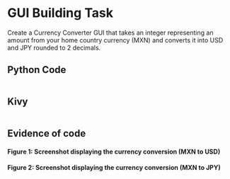 # GUI Building Task
Create a Currency Converter GUI that takes an integer representing an amount from your home country currency (MXN) and converts it into USD and JPY rounded to 2 decimals.

## Python Code
```.py

```

## Kivy
```

```


## Evidence of code

#### Figure 1: Screenshot displaying the currency conversion (MXN to USD)

#### Figure 2: Screenshot displaying the currency conversion (MXN to JPY)

